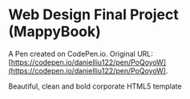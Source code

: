 # Web Design Final Project (MappyBook)

A Pen created on CodePen.io. Original URL: [https://codepen.io/danielliu122/pen/PoQoyoW](https://codepen.io/danielliu122/pen/PoQoyoW).

Beautiful, clean and bold corporate HTML5 template